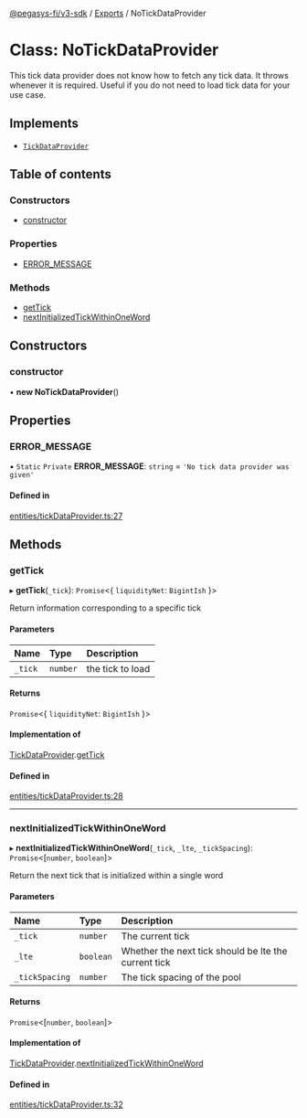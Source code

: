 [@pegasys-fi/v3-sdk](../README.md) / [Exports](../modules.md) / NoTickDataProvider

# Class: NoTickDataProvider

This tick data provider does not know how to fetch any tick data. It throws whenever it is required. Useful if you
do not need to load tick data for your use case.

## Implements

- [`TickDataProvider`](../interfaces/TickDataProvider.md)

## Table of contents

### Constructors

- [constructor](NoTickDataProvider.md#constructor)

### Properties

- [ERROR\_MESSAGE](NoTickDataProvider.md#error_message)

### Methods

- [getTick](NoTickDataProvider.md#gettick)
- [nextInitializedTickWithinOneWord](NoTickDataProvider.md#nextinitializedtickwithinoneword)

## Constructors

### constructor

• **new NoTickDataProvider**()

## Properties

### ERROR\_MESSAGE

▪ `Static` `Private` **ERROR\_MESSAGE**: `string` = `'No tick data provider was given'`

#### Defined in

[entities/tickDataProvider.ts:27](https://github.com/Pegasys-fi/v3-sdk/blob/08a7c05/src/entities/tickDataProvider.ts#L27)

## Methods

### getTick

▸ **getTick**(`_tick`): `Promise`<{ `liquidityNet`: `BigintIsh`  }\>

Return information corresponding to a specific tick

#### Parameters

| Name | Type | Description |
| :------ | :------ | :------ |
| `_tick` | `number` | the tick to load |

#### Returns

`Promise`<{ `liquidityNet`: `BigintIsh`  }\>

#### Implementation of

[TickDataProvider](../interfaces/TickDataProvider.md).[getTick](../interfaces/TickDataProvider.md#gettick)

#### Defined in

[entities/tickDataProvider.ts:28](https://github.com/Pegasys-fi/v3-sdk/blob/08a7c05/src/entities/tickDataProvider.ts#L28)

___

### nextInitializedTickWithinOneWord

▸ **nextInitializedTickWithinOneWord**(`_tick`, `_lte`, `_tickSpacing`): `Promise`<[`number`, `boolean`]\>

Return the next tick that is initialized within a single word

#### Parameters

| Name | Type | Description |
| :------ | :------ | :------ |
| `_tick` | `number` | The current tick |
| `_lte` | `boolean` | Whether the next tick should be lte the current tick |
| `_tickSpacing` | `number` | The tick spacing of the pool |

#### Returns

`Promise`<[`number`, `boolean`]\>

#### Implementation of

[TickDataProvider](../interfaces/TickDataProvider.md).[nextInitializedTickWithinOneWord](../interfaces/TickDataProvider.md#nextinitializedtickwithinoneword)

#### Defined in

[entities/tickDataProvider.ts:32](https://github.com/Pegasys-fi/v3-sdk/blob/08a7c05/src/entities/tickDataProvider.ts#L32)
